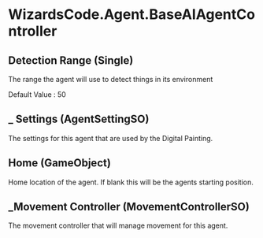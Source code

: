 # WizardsCode.Agent.BaseAIAgentController

## Detection Range (Single)

The range the agent will use to detect things in its environment

Default Value     : 50


## _ Settings (AgentSettingSO)

The settings for this agent that are used by the Digital Painting.


## Home (GameObject)

Home location of the agent. If blank this will be the agents starting position.


## _Movement Controller (MovementControllerSO)

The movement controller that will manage movement for this agent.


